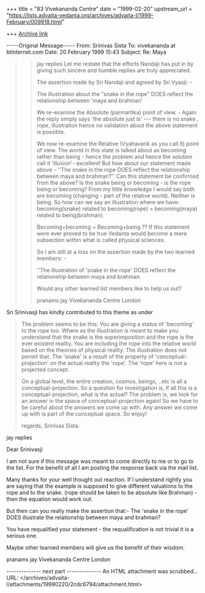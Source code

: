 +++
title = "83 Vivekananda Centre"
date = "1999-02-20"
upstream_url = "https://lists.advaita-vedanta.org/archives/advaita-l/1999-February/009918.html"

+++
[Archive link](https://lists.advaita-vedanta.org/archives/advaita-l/1999-February/009918.html)

-----Original Message-----
From: Srinivas Sista <sista at ecn.purdue.edu>
To: vivekananda at btinternet.com <vivekananda at btinternet.com>
Date: 20 February 1999 15:43
Subject: Re: Maya


>>
>> jay replies
>> Let me restate that the efforts Nandaji has put in by giving such sincere
>> and humble replies are truly appreciated.
>>
>> The assertion made by Sri Nandaji and agreed by Sri Vyasji: -
>>
>> The illustration about the "snake in the rope" DOES reflect the
relationship
>> between 'maya and brahman'
>>
>> We re-examine the Absolute (parmartika) point of view. - Again the reply
>> simply says
>> 'the absolute just is'   --- there is no snake , rope, illustration hence
no
>> validation about the above statement is possible.
>>
>> We now re-examine the Relative (Vyahavarik as you call it) point of view.
>> The world in this state is talked about as becoming rather than being -
>> hence the problem and hence the solution call it 'illusion'- excellent!
>> But how about our statement made above - ''The snake in the rope DOES
>> reflect the relationship between maya and brahman?''  Can this statement
be
>> confirmed from the above?  Is the snake being or becoming  -  is the rope
>> being or becoming? From my little knowledge I would say both are becoming
>> (changing - part of the relative world). Neither is being. So how can we
say
>> an illustration where we have:
>> becoming(snake)  related to becoming(rope)  = becoming(maya) related to
>> being(brahman).
>>
>> Becoming+becoming = Becoming+being ??
>> If this statement were ever proved to be true Vedanta would become a mere
>> subsection within what is called physical sciences.
>>
>> So I am still at a loss on the assertion made by the two learned
members: -
>>
>> ''The illustration of 'snake in the rope' DOES reflect the relationship
>> between maya and brahman.
>>
>> Would any other learned list members like to help us out?
>>
>> pranams
>> jay
>> Vivekananda Centre London
>>
Sri Srinivasji has kindly contributed to this theme as under
>
>The problem seems to be this:
>You are giving a status of 'becoming' to the rope too.
>Where as the illustration is meant to make you understand that the
>snake is the superimposition and the rope is the ever existent reality.
>You are including the rope into the relative world based on the
>theories of physical reality. The illustration does not permit that.
>The 'snake' is a result of the property of 'conceptual-projection'
>on the actual reality the 'rope'. The 'rope' here is not a projected
>concept.
>
>On a global level, the entire creation, cosmos, beings, ..etc
>is all a conceptual-projection. So a question for investigation is,
>if all this is a conceptual-projection, what is the actual?
>The problem is, we look for an answer in the space of conceptual-projection
>again! So we have to be careful about the answers we come up with.
>Any answer we come up with is part of the conceptual space. So enjoy!
>
>regards,
>Srinivas Sista.


jay replies

Dear Srinivasji

I am not sure if this message was meant to come directly to me or to go to
the list.
For the benefit of all I am posting the response back via the mail list.

Many thanks for your well thought out reaction. If I understand rightly you
are saying
that the example is supposed to give different valuations to the rope and to
the snake.  (rope should be taken to be absolute like Brahman) - then the
equation would work out.

But then can you really make the assertion that:-
The 'snake in the rope' DOES illustrate the relationship between maya and
brahman?

You have requalified your statement - the requalification is not trivial it
is a serious one.

Maybe other learned members will give us the benefit of their wisdom.

pranams
jay
Vivekananda Centre London


-------------- next part --------------
An HTML attachment was scrubbed...
URL: </archives/advaita-l/attachments/19990220/2cdc6794/attachment.html>
